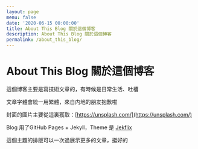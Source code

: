 ```yaml
---
layout: page
menu: false
date: '2020-06-15 00:00:00'
title: About This Blog 關於這個博客
description: About This Blog 關於這個博客
permalink: /about_this_blog/
---
```


# About This Blog 關於這個博客

這個博客主要是寫技術文章的，有時候是日常生活、吐槽

文章字體會統一用繁體，來自内地的朋友抱歉啦 

封面的圖片主要從這裏獲取：[https://unsplash.com/](https://unsplash.com/)

Blog 用了GitHub Pages + Jekyll，Theme 是 [Jekflix](https://github.com/thiagorossener/jekflix-template) 

這個主題的排版可以一次過展示更多的文章，挺好的